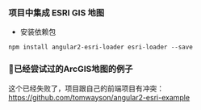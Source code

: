 ### 项目中集成 ESRI GIS 地图

* 安装依赖包     

```
npm install angular2-esri-loader esri-loader --save
```   

### 已经尝试过的ArcGIS地图的例子     

这个已经失败了，项目跟自己的前端项目有冲突：       
https://github.com/tomwayson/angular2-esri-example